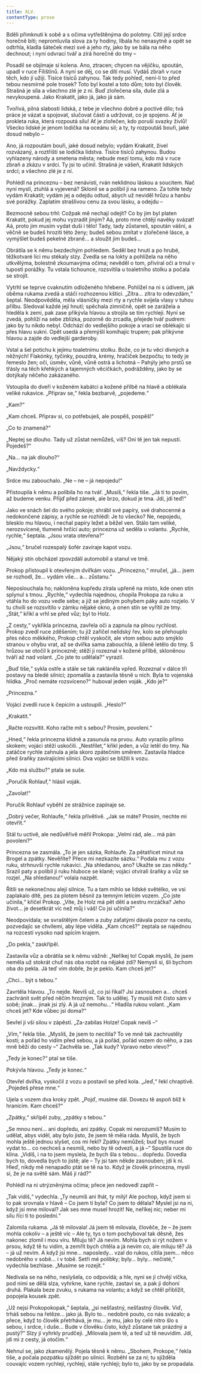 ```yaml
---
title: XLV.
contentType: prose
---
```


  

Bděli přimknuti k sobě a s očima vytřeštěnýma do polotmy. Cítil její srdce horečně bíti; nepromluvila slova za ty hodiny, líbala ho nenasytně a opět se odtrhla, kladla šáteček mezi své a jeho rty, jako by se bála na něho dechnout; i nyní odvrací tvář a zírá horečně do tmy –

Posadil se objímaje si kolena. Ano, ztracen; chycen na vějičku, spoután, upadl v ruce Filištínů. A nyní se děj, co se díti musí. Vydáš zbraň v ruce těch, kdo jí užijí. Tisíce tisíců zahynou. Tak tedy pohleď, není-li to před tebou nesmírné pole trosek? Toto byl kostel a toto dům; toto byl člověk. Strašná je síla a všechno zlé je z ní. Buď zlořečena síla, duše zlá a nevykoupená. Jako Krakatit, jako já, jako já sám.

Tvořivá, pilná slabosti lidská, z tebe je všechno dobré a poctivé dílo; tvá práce je vázat a spojovat, slučovat části a udržovat, co je spojeno. Ať je prokleta ruka, která rozpoutá sílu! Ať je zlořečen, kdo poruší svazky živlů! Všecko lidské je jenom lodička na oceánu sil; a ty, ty rozpoutáš bouři, jaké dosud nebylo –

Ano, já rozpoutám bouři, jaké dosud nebylo; vydám Krakatit, živel rozvázaný, a roztříští se lodička lidstva. Tisíce tisíců zahynou. Budou vyhlazeny národy a smetena města; nebude mezí tomu, kdo má v ruce zbraň a zkázu v srdci. Ty jsi to učinil. Strašná je vášeň, Krakatit lidských srdcí; a všechno zlé je z ní.

Pohlédl na princeznu – bez nenávisti, rván neklidnou láskou a soucitem. Nač nyní myslí, ztuhlá a vyjevená? Sklonil se a políbil ji na rameno. Za tohle tedy vydám Krakatit; vydám jej a odejdu odtud, abych už neviděl hrůzu a hanbu své porážky. Zaplatím strašlivou cenu za svou lásku, a odejdu –

Bezmocně sebou trhl: Cožpak mě nechají odejít? Co by jim byl platen Krakatit, pokud jej mohu vyzradit jiným? Aá, proto mne chtějí navěky svázat! Aá, proto jim musím vydat duši i tělo! Tady, tady zůstaneš, spoután vášní, a věčně se budeš hroziti této ženy; budeš sebou zmítat v zlořečené lásce, a vymýšlet budeš pekelné zbraně… a sloužit jim budeš…

Obrátila se k němu bezdechým pohledem. Seděl bez hnutí a po hrubé, těžkotvaré líci mu stékaly slzy. Zvedla se na lokty a pohlížela na něho utkvělýma, bolestně zkoumavýma očima; nevěděl o tom, přivíral oči a trnul v tuposti porážky. Tu vstala tichounce, rozsvítila u toaletního stolku a počala se strojit.

Vytrhl se teprve cvaknutím odloženého hřebene. Pohlížel na ni s údivem, jak oběma rukama zvedá a stáčí rozhozenou kštici. „Zítra… zítra to odevzdám,“ šeptal. Neodpověděla, měla vlásničky mezi rty a rychle svíjela vlasy v tuhou přilbu. Sledoval každé její hnutí; spěchala zimničně, opět se zarážela a hleděla k zemi, pak zase přikývla hlavou a strojila se tím rychleji. Nyní se zvedá, pohlíží na sebe zblízka, pozorně do zrcadla, přejede tvář pudrem: jako by tu nikdo nebyl. Odchází do vedlejšího pokoje a vrací se oblékajíc si přes hlavu sukni. Opět usedá a přemýšlí komíhajíc trupem; pak přikývne hlavou a zajde do vedlejší garderoby.

Vstal a šel potichu k jejímu toaletnímu stolku. Bože, co je tu věcí divných a něžných! Flakónky, tyčinky, pouzdra, krémy, hračiček bezpočtu; to tedy je řemeslo žen; oči, úsměv, vůně, vůně ostrá a lichotná – Pahýly jeho prstů se třásly na těch křehkých a tajemných věcičkách, podrážděny, jako by se dotýkaly něčeho zakázaného.

Vstoupila do dveří v koženém kabátci a kožené přilbě na hlavě a oblékala veliké rukavice. „Připrav se,“ řekla bezbarvě, „pojedeme.“

„Kam?“

„Kam chceš. Připrav si, co potřebuješ, ale pospěš, pospěš!“

„Co to znamená?“

„Neptej se dlouho. Tady už zůstat nemůžeš, víš? Oni tě jen tak nepustí. Pojedeš?“

„Na… na jak dlouho?“

„Navždycky.“

Srdce mu zabouchalo. „Ne – ne – já nepojedu!“

Přistoupila k němu a políbila ho na tvář. „Musíš,“ řekla tiše. „Já ti to povím, až budeme venku. Přijď před zámek, ale brzo, dokud je tma. Jdi, jdi teď!“

Jako ve snách šel do svého pokoje; shrábl své papíry, své drahocenné a nedokončené zápisy, a rychle se rozhlédl: Je to všecko? Ne, nepojedu, blesklo mu hlavou, i nechal papíry ležet a běžel ven. Stálo tam veliké, nerozsvícené, tlumeně hrčící auto; princezna už seděla u volantu. „Rychle, rychle,“ šeptala. „Jsou vrata otevřena?“

„Jsou,“ bručel rozespalý šofér zavíraje kapot vozu.

Nějaký stín obcházel zpovzdálí automobil a stanul ve tmě.

Prokop přistoupil k otevřeným dvířkám vozu. „Princezno,“ mručel, „já… jsem se rozhodl, že… vydám vše… a… zůstanu.“

Neposlouchala ho; nakloněna kupředu zírala upřeně na místo, kde onen stín splynul s tmou. „Rychle,“ vydechla najednou, chopila Prokopa za ruku a vtáhla ho do vozu vedle sebe; a již se jediným pohybem páky auto rozjelo. V tu chvíli se rozsvítilo v zámku nějaké okno, a onen stín se vyřítil ze tmy. „Stát,“ křikl a vrhl se před vůz; byl to Holz.

„Z cesty,“ vykřikla princezna, zavřela oči a zapnula na plnou rychlost. Prokop zvedl ruce zděšením; tu již zařičel nelidský řev, kolo se přehouplo přes něco měkkého, Prokop chtěl vyskočit, ale vtom sebou auto smýklo stranou v ohybu vrat, až se dvířka sama zabouchla, a šíleně letělo do tmy. S hrůzou se otočil k princezně; stěží ji rozeznal v kožené přilbě, skloněnou tváří až nad volant. „Co jste to udělala?“ vyrazil.

„Buď tiše,“ sykla ostře a stále se tak nakláněla vpřed. Rozeznal v dálce tři postavy na bledé silnici; zpomalila a zastavila těsně u nich. Byla to vojenská hlídka. „Proč nemáte rozsvíceno?“ huboval jeden voják. „Kdo je?“

„Princezna.“

Vojáci zvedli ruce k čepicím a ustoupili. „Heslo?“

„Krakatit.“

„Račte rozsvítit. Koho račte mít s sebou? Prosím, povolení.“

„Hned,“ řekla princezna klidně a zasunula na prvou. Auto vyrazilo přímo skokem; vojáci stěží uskočili. „Nestřílet,“ křikl jeden, a vůz letěl do tmy. Na zatáčce rychle zahnula a jela skoro zpátečním směrem. Zastavila hladce před šraňky zavírajícími silnici. Dva vojáci se blížili k vozu.

„Kdo má službu?“ ptala se suše.

„Poručík Rohlauf,“ hlásil voják.

„Zavolat!“

Poručík Rohlauf vyběhl ze strážnice zapínaje se.

„Dobrý večer, Rohlaufe,“ řekla přívětivě. „Jak se máte? Prosím, nechte mi otevřít.“

Stál tu uctivě, ale nedůvěřivě měřil Prokopa: „Velmi rád, ale… má pán povolení?“

Princezna se zasmála. „To je jen sázka, Rohlaufe. Za pětatřicet minut na Brogel a zpátky. Nevěříte? Přece mi nezkazíte sázku.“ Podala mu z vozu ruku, strhnuvši rychle rukavici. „Na shledanou, ano? Ukažte se zas někdy.“ Srazil paty a políbil jí ruku hluboce se klaně; vojáci otvírali šraňky a vůz se rozjel. „Na shledanou!“ volala nazpět.

Řítili se nekonečnou alejí silnice. Tu a tam mihlo se lidské světélko, ve vsi zaplakalo dítě, pes za plotem běsnil za temným letícím vozem. „Co jste učinila,“ křičel Prokop. „Víte, že Holz má pět dětí a sestru mrzáčka? Jeho život… je desetkrát víc než můj i váš! Co jsi učinila?“

Neodpovídala; se svraštělým čelem a zuby zaťatými dávala pozor na cestu, pozvedajíc se chvílemi, aby lépe viděla. „Kam chceš?“ zeptala se najednou na rozcestí vysoko nad spícím krajem.

„Do pekla,“ zaskřípěl.

Zastavila vůz a obrátila se k němu vážně: „Neříkej to! Copak myslíš, že jsem neměla už stokrát chuť nás oba rozbít na nějaké zdi? Nemysli si, šli bychom oba do pekla. Já teď vím dobře, že je peklo. Kam chceš jet?“

„Chci… být s tebou.“

Zavrtěla hlavou. „To nejde. Nevíš už, co jsi říkal? Jsi zasnouben a… chceš zachránit svět před něčím hrozným. Tak to udělej. Ty musíš mít čisto sám v sobě; jinak… jinak jsi zlý. A já už nemohu…“ Hladila rukou volant. „Kam chceš jet? Kde vůbec jsi doma?“

Sevřel ji vší silou v zápěstí. „Za-zabilas Holze! Copak nevíš –“

„Vím,“ řekla tiše. „Myslíš, že jsem to necítila? To ve mně tak zachrustěly kosti; a pořád ho vidím před sebou, a já pořád, pořád vozem do něho, a zas mně běží do cesty –“ Zachvěla se. „Tak kudy? Vpravo nebo vlevo?“

„Tedy je konec?“ ptal se tiše.

Pokývla hlavou. „Tedy je konec.“

Otevřel dvířka, vyskočil z vozu a postavil se před kola. „Jeď,“ řekl chraptivě. „Pojedeš přese mne.“

Ujela s vozem dva kroky zpět. „Pojď, musíme dál. Dovezu tě aspoň blíž k hranicím. Kam chceš?“

„Zpátky,“ skřípěl zuby, „zpátky s tebou.“

„Se mnou není… ani dopředu, ani zpátky. Copak mi nerozumíš? Musím to udělat, abys viděl, aby bylo jisto, že jsem tě měla ráda. Myslíš, že bych mohla ještě jednou slyšet, cos mi řekl? Zpátky nemůžeš; buď bys musel vydat to… co nechceš a nesmíš, nebo by tě odvezli, a já –“ Spustila ruce do klína. „Vidíš, i na to jsem myslela, že bych šla s tebou… dopředu. Dovedla bych to, dovedla bych to jistě; ale – Ty jsi tam někde zasnouben; jdi k ní. Hleď, nikdy mě nenapadlo ptát se tě na to. Když je člověk princezna, myslí si, že je na světě sám. Máš ji rád?“

Pohlédl na ni utrýzněnýma očima; přece jen nedovedl zapřít –

„Tak vidíš,“ vydechla. „Ty neumíš ani lhát, ty milý! Ale pochop, když jsem si to pak srovnala v hlavě – Co jsem ti byla? Co jsem to dělala? Myslel jsi na ni, když jsi mne miloval? Jak ses mne musel hrozit! Ne, neříkej nic; neber mi sílu říci ti to poslední.“

Zalomila rukama. „Já tě milovala! Já jsem tě milovala, člověče, že – že jsem mohla cokoliv – a ještě víc – Ale ty, tys o tom pochyboval tak děsně, žes nakonec zlomil i mou víru. Miluju tě? Já nevím. Mohla bych si rýt nožem v prsou, když tě tu vidím, a zemřít bych chtěla a já nevím co, ale miluju tě? Já – já už nevím. A když jsi mne… naposledy… vzal do rukou, cítila jsem… něco nedobrého v sobě… i v tobě. Setři mé polibky; byly… byly… nečisté,“ vydechla bezhlase. „Musíme se rozejít.“

Nedívala se na něho, neslyšela, co odpovídá; a hle, nyní se jí chvějí víčka, pod nimi se dělá slza, vyhrkne, kane rychle, zastaví se, a pak ji dohoní druhá. Plakala beze zvuku, s rukama na volantu; a když se chtěl přiblížit, popojela kousek zpět.

„Už nejsi Prokopokopak,“ šeptala, „jsi nešťastný, nešťastný člověk. Viď, trháš sebou na řetěze… jako já. Bylo to… nedobré pouto, co nás svázalo; a přece, když to člověk přetrhává, je mu… je mu, jako by celé nitro šlo s sebou, i srdce, i duše… Bude v člověku čisto, když zůstane tak prázdný a pustý?“ Slzy jí vyhrkly prudčeji. „Milovala jsem tě, a teď už tě neuvidím. Jdi, jdi mi z cesty, já otočím.“

Nehnul se, jako zkamenělý. Pojela těsně k němu. „Sbohem, Prokope,“ řekla tiše, a počala pozpátku sjíždět po silnici. Rozběhl se za ní; tu sjížděla couvajíc vozem rychleji, rychleji, stále rychleji; bylo to, jako by se propadala.
